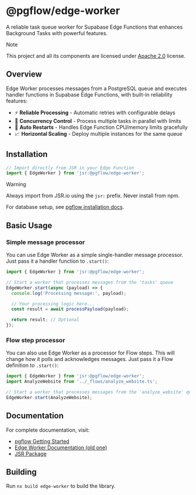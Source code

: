 # @pgflow/edge-worker

A reliable task queue worker for Supabase Edge Functions that enhances Background Tasks with powerful features.

> [!NOTE]
> This project and all its components are licensed under [Apache 2.0](./LICENSE) license.

## Overview

Edge Worker processes messages from a PostgreSQL queue and executes handler functions in Supabase Edge Functions, with built-in reliability features:

- ⚡ **Reliable Processing** - Automatic retries with configurable delays
- 🔄 **Concurrency Control** - Process multiple tasks in parallel with limits
- 🔁 **Auto Restarts** - Handles Edge Function CPU/memory limits gracefully
- 📈 **Horizontal Scaling** - Deploy multiple instances for the same queue

## Installation

```typescript
// Import directly from JSR in your Edge Function
import { EdgeWorker } from 'jsr:@pgflow/edge-worker';
```

> [!WARNING]
> Always import from JSR.io using the `jsr:` prefix. Never install from npm.

For database setup, see [pgflow installation docs](https://pgflow.dev/getting-started/install-pgflow/).

## Basic Usage

### Simple message processor

You can use Edge Worker as a simple single-handler message processor.
Just pass it a handler function to `.start()`:

```typescript
import { EdgeWorker } from 'jsr:@pgflow/edge-worker';

// Start a worker that processes messages from the 'tasks' queue
EdgeWorker.start(async (payload) => {
  console.log('Processing message:', payload);

  // Your processing logic here...
  const result = await processPayload(payload);

  return result; // Optional
});
```

### Flow step processor

You can also use Edge Worker as a processor for Flow steps.
This will change how it polls and acknowledges messages.
Just pass it a Flow definition to `.start()`:

```typescript
import { EdgeWorker } from 'jsr:@pgflow/edge-worker';
import AnalyzeWebsite from '../_flows/analyze_website.ts';

// Start a worker that processes messages from the 'analyze_website' queue
EdgeWorker.start(AnalyzeWebsite);
```

## Documentation

For complete documentation, visit:

- [pgflow Getting Started](https://pgflow.dev/getting-started/)
- [Edge Worker Documentation (old one)](https://pgflow.dev/edge-worker/getting-started/install-edge-worker/)
- [JSR Package](https://jsr.io/@pgflow/edge-worker)

## Building

Run `nx build edge-worker` to build the library.
